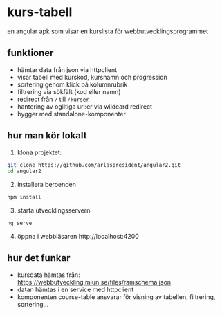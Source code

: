 # kurs-tabell

en angular apk som visar en kurslista för webbutvecklingsprogrammet

## funktioner

- hämtar data från json via httpclient
- visar tabell med kurskod, kursnamn och progression
- sortering genom klick på kolumnrubrik 
- filtrering via sökfält (kod eller namn)
- redirect från `/` till `/kurser`
- hantering av ogiltiga url:er via wildcard redirect
- bygger med standalone-komponenter

## hur man kör lokalt

1. klona projektet:

```bash
git clone https://github.com/arlaspresident/angular2.git
cd angular2
```
2. installera beroenden

```bash
npm install
```
3. starta utvecklingsservern

```bash
ng serve
```

4. öppna i webbläsaren
http://localhost:4200
 

 ## hur det funkar
 - kursdata hämtas från: https://webbutveckling.miun.se/files/ramschema.json
- datan hämtas i en service med httpclient
- komponenten course-table ansvarar för visning av tabellen, filtrering, sortering...